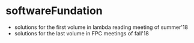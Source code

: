 # softwareFundation

* solutions for the first volume in lambda reading meeting of summer'18
* solutions for the last volume in FPC meetings of fall'18
